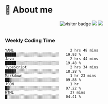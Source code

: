 <!-- ![](https://youpai.roccoshi.top/img/20200804214216.png) -->

# 🧐 About me
 
<p align="center">
<img src="https://visitor-badge.laobi.icu/badge?page_id=Lincest.Lincest&title=hits" alt="visitor badge"/>
<a href="mailto:imroccoshi@gmail.com"><img src="https://img.shields.io/badge/gmail-imroccoshi%40gmail.com-red"></a>
<a href="https://blog.roccoshi.top"><img src="https://img.shields.io/badge/blog-roccoshi-green"></a>
</p>

<div align="center">
  <img src="https://github-readme-stats.vercel.app/api?username=Lincest&show_icons=true&count_private=true&show_owner=true" alt="">
   <!-- <img src="https://github-readme-stats.vercel.app/api/wakatime?username=Moreality&v=2" alt=""/> -->
</div>

### Weekly Coding Time

<!--START_SECTION:waka-->

```text
YAML                          2 hrs 48 mins   █████░░░░░░░░░░░░░░░░░░░░   19.93 %
Java                          2 hrs 44 mins   █████░░░░░░░░░░░░░░░░░░░░   19.48 %
TypeScript                    2 hrs 34 mins   ████▓░░░░░░░░░░░░░░░░░░░░   18.28 %
Markdown                      1 hr 23 mins    ██▒░░░░░░░░░░░░░░░░░░░░░░   09.88 %
JSON                          1 hr            █▓░░░░░░░░░░░░░░░░░░░░░░░   07.22 %
HTML                          37 mins         █░░░░░░░░░░░░░░░░░░░░░░░░   04.41 %
```

<!--END_SECTION:waka-->


